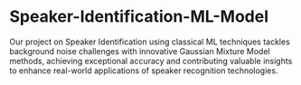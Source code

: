 # Speaker-Identification-ML-Model
Our project on Speaker Identification using classical ML techniques tackles background noise challenges with innovative Gaussian Mixture Model methods, achieving exceptional accuracy and contributing valuable insights to enhance real-world applications of speaker recognition technologies.

